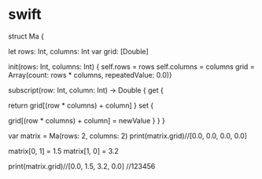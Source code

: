 # swift
struct Ma {

let rows: Int, columns: Int
var grid: [Double]


init(rows: Int, columns: Int) {
self.rows = rows
self.columns = columns
grid = Array(count: rows * columns, repeatedValue: 0.0)}

subscript(row: Int, column: Int) -> Double {
get {

return grid[(row * columns) + column]
}
set {

grid[(row * columns) + column] = newValue
}
}
}

var matrix = Ma(rows: 2, columns: 2)
print(matrix.grid)//[0.0, 0.0, 0.0, 0.0]

matrix[0, 1] = 1.5
matrix[1, 0] = 3.2

print(matrix.grid)//[0.0, 1.5, 3.2, 0.0]
//123456

